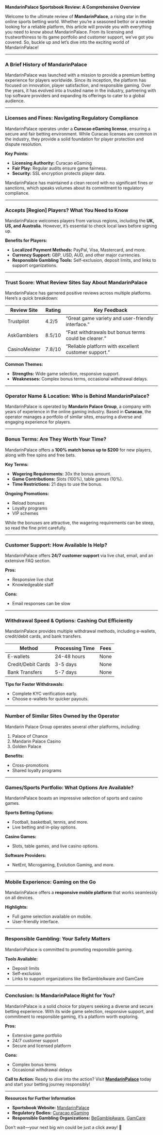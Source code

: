 **MandarinPalace Sportsbook Review: A Comprehensive Overview**  

Welcome to the ultimate review of **MandarinPalace**, a rising star in the online sports betting world. Whether you’re a seasoned bettor or a newbie looking for a reliable platform, this article will provide you with everything you need to know about MandarinPalace. From its licensing and trustworthiness to its game portfolio and customer support, we’ve got you covered. So, buckle up and let’s dive into the exciting world of MandarinPalace!  

---

### **A Brief History of MandarinPalace**  
MandarinPalace was launched with a mission to provide a premium betting experience for players worldwide. Since its inception, the platform has focused on innovation, player satisfaction, and responsible gaming. Over the years, it has evolved into a trusted name in the industry, partnering with top software providers and expanding its offerings to cater to a global audience.  

---

### **Licenses and Fines: Navigating Regulatory Compliance**  
MandarinPalace operates under a **Curacao eGaming license**, ensuring a secure and fair betting environment. While Curacao licenses are common in the industry, they provide a solid foundation for player protection and dispute resolution.  

**Key Points:**  
- **Licensing Authority:** Curacao eGaming  
- **Fair Play:** Regular audits ensure game fairness.  
- **Security:** SSL encryption protects player data.  

MandarinPalace has maintained a clean record with no significant fines or sanctions, which speaks volumes about its commitment to regulatory compliance.  

---

### **Accepts [Region] Players? What You Need to Know**  
MandarinPalace welcomes players from various regions, including the **UK, US, and Australia**. However, it’s essential to check local laws before signing up.  

**Benefits for Players:**  
- **Localized Payment Methods:** PayPal, Visa, Mastercard, and more.  
- **Currency Support:** GBP, USD, AUD, and other major currencies.  
- **Responsible Gambling Tools:** Self-exclusion, deposit limits, and links to support organizations.  

---

### **Trust Score: What Review Sites Say About MandarinPalace**  
MandarinPalace has garnered positive reviews across multiple platforms. Here’s a quick breakdown:  

| **Review Site** | **Rating** | **Key Feedback** |  
|------------------|------------|------------------|  
| Trustpilot       | 4.2/5      | “Great game variety and user-friendly interface.” |  
| AskGamblers      | 8.5/10     | “Fast withdrawals but bonus terms could be clearer.” |  
| CasinoMeister    | 7.8/10     | “Reliable platform with excellent customer support.” |  

**Common Themes:**  
- **Strengths:** Wide game selection, responsive support.  
- **Weaknesses:** Complex bonus terms, occasional withdrawal delays.  

---

### **Operator Name & Location: Who is Behind MandarinPalace?**  
MandarinPalace is operated by **Mandarin Palace Group**, a company with years of experience in the online gaming industry. Based in **Curacao**, the operator manages a portfolio of similar sites, ensuring a diverse and engaging experience for players.  

---

### **Bonus Terms: Are They Worth Your Time?**  
MandarinPalace offers a **100% match bonus up to $200** for new players, along with free spins and free bets.  

**Key Terms:**  
- **Wagering Requirements:** 30x the bonus amount.  
- **Game Contributions:** Slots (100%), table games (10%).  
- **Time Restrictions:** 21 days to use the bonus.  

**Ongoing Promotions:**  
- Reload bonuses  
- Loyalty programs  
- VIP schemes  

While the bonuses are attractive, the wagering requirements can be steep, so read the fine print carefully.  

---

### **Customer Support: How Available Is Help?**  
MandarinPalace offers **24/7 customer support** via live chat, email, and an extensive FAQ section.  

**Pros:**  
- Responsive live chat  
- Knowledgeable staff  

**Cons:**  
- Email responses can be slow  

---

### **Withdrawal Speed & Options: Cashing Out Efficiently**  
MandarinPalace provides multiple withdrawal methods, including e-wallets, credit/debit cards, and bank transfers.  

| **Method**       | **Processing Time** | **Fees** |  
|-------------------|---------------------|----------|  
| E-wallets        | 24-48 hours         | None     |  
| Credit/Debit Cards | 3-5 days            | None     |  
| Bank Transfers    | 5-7 days            | None     |  

**Tips for Faster Withdrawals:**  
- Complete KYC verification early.  
- Choose e-wallets for quicker payouts.  

---

### **Number of Similar Sites Owned by the Operator**  
Mandarin Palace Group operates several other platforms, including:  
1. Palace of Chance  
2. Mandarin Palace Casino  
3. Golden Palace  

**Benefits:**  
- Cross-promotions  
- Shared loyalty programs  

---

### **Games/Sports Portfolio: What Options Are Available?**  
MandarinPalace boasts an impressive selection of sports and casino games.  

**Sports Betting Options:**  
- Football, basketball, tennis, and more.  
- Live betting and in-play options.  

**Casino Games:**  
- Slots, table games, and live casino options.  

**Software Providers:**  
- NetEnt, Microgaming, Evolution Gaming, and more.  

---

### **Mobile Experience: Gaming on the Go**  
MandarinPalace offers a **responsive mobile platform** that works seamlessly on all devices.  

**Highlights:**  
- Full game selection available on mobile.  
- User-friendly interface.  

---

### **Responsible Gambling: Your Safety Matters**  
MandarinPalace is committed to promoting responsible gaming.  

**Tools Available:**  
- Deposit limits  
- Self-exclusion  
- Links to support organizations like BeGambleAware and GamCare  

---

### **Conclusion: Is MandarinPalace Right for You?**  
MandarinPalace is a solid choice for players seeking a diverse and secure betting experience. With its wide game selection, responsive support, and commitment to responsible gaming, it’s a platform worth exploring.  

**Pros:**  
- Extensive game portfolio  
- 24/7 customer support  
- Secure and licensed platform  

**Cons:**  
- Complex bonus terms  
- Occasional withdrawal delays  

**Call to Action:** Ready to dive into the action? Visit **[MandarinPalace](https://themandarinpalace.net)** today and start your betting journey responsibly!  

---

**Resources for Further Information**  
- **Sportsbook Website:** [MandarinPalace](https://themandarinpalace.net)  
- **Regulatory Bodies:** [Curacao eGaming](https://www.curacao-egaming.com)  
- **Responsible Gambling Organizations:** [BeGambleAware](https://www.begambleaware.org), [GamCare](https://www.gamcare.org.uk)  

Don’t wait—your next big win could be just a click away! 🎉